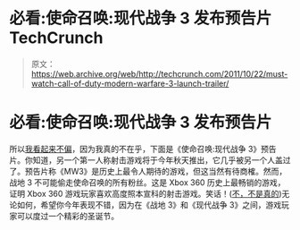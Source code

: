 # 必看:使命召唤:现代战争 3 发布预告片 TechCrunch

> 原文：<https://web.archive.org/web/http://techcrunch.com/2011/10/22/must-watch-call-of-duty-modern-warfare-3-launch-trailer/>

# 必看:使命召唤:现代战争 3 发布预告片

所以[我看起来不偏](https://web.archive.org/web/20230205043526/https://techcrunch.com/2011/10/21/must-watch-the-battlefield-3-launch-trailer/)，因为我真的不在乎，下面是《使命召唤:现代战争 3》预告片。你知道，另一个第一人称射击游戏将于今年秋天推出，它几乎被另一个人盖过了。预告片称《MW3》是历史上最令人期待的游戏，但这当然有待商榷。然而，战地 3 不可能偷走使命召唤的所有粉丝。这是 Xbox 360 历史上最畅销的游戏，证明 Xbox 360 游戏玩家喜欢高度照本宣科的射击游戏。笑话！([不，不是真的](https://web.archive.org/web/20230205043526/http://www.destructoid.com/beating-the-first-level-of-black-ops-without-firing-187904.phtml))无论如何，希望你今年表现不错，因为在《战地 3》和《现代战争 3》之间，游戏玩家可以度过一个精彩的圣诞节。
